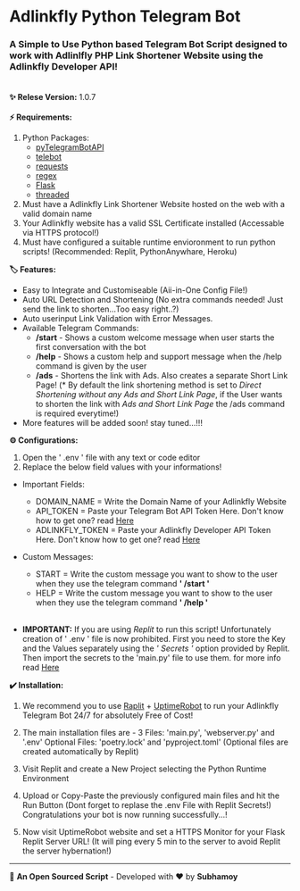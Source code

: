 # Adlinkfly Python Telegram Bot

### A Simple to Use Python based Telegram Bot Script designed to work with Adlinlfly PHP Link Shortener Website using the Adlinkfly Developer API!<br></br>
**✨ Relese Version:** 1.0.7<br></br>
**⚡ Requirements:**

1. Python Packages:
   * [pyTelegramBotAPI](https://pypi.org/project/pyTelegramBotAPI/)
   * [telebot](https://pypi.org/project/telebot/)
   * [requests](https://pypi.org/project/requests/)
   * [regex](https://pypi.org/project/regex/)
   * [Flask](https://pypi.org/project/Flask/)
   * [threaded](https://pypi.org/project/threaded/)
2. Must have a Adlinkfly Link Shortener Website hosted on the web with a valid domain name
3. Your Adlinkfly website has a valid SSL Certificate installed (Accessable via HTTPS protocol!)
4. Must have configured a suitable runtime envioronment to run python scripts!
(Recommended: Replit, PythonAnywhare, Heroku)

**🏷️ Features:**
* Easy to Integrate and Customiseable (Aii-in-One Config File!)
* Auto URL Detection and Shortening (No extra commands needed! Just send the link to shorten...Too easy right..?)
* Auto userinput Link Validation with Error Messages.
* Available Telegram Commands:
  * **/start** - Shows a custom welcome message when user starts the first conversation with the bot
  * **/help** - Shows a custom help and support message when the /help command is given by the user
  * **/ads** - Shortens the link with Ads. Also creates a separate Short Link Page!
  (* By default the link shortening method is set to *Direct Shortening without any Ads and Short Link Page*, if the User wants to shorten the link with *Ads and Short Link Page* the /ads command is required everytime!)
* More features will be added soon! stay tuned...!!!

**⚙️ Configurations:**
1. Open the ' .env ' file with any text or code editor
2. Replace the below field values with your informations!
 * Important Fields:
   * DOMAIN_NAME = Write the Domain Name of your Adlinkfly Website
   * API_TOKEN = Paste your Telegram Bot API Token Here.
   Don't know how to get one? read [Here](https://dash11.comm100.io/kb/100/f9627b0c-6ff8-45c5-bdf5-b627f234d9bf/a/c8c7d736-f458-42ff-a863-f41b24fa5d02/where-do-i-find-telegram-bot-token)
   * ADLINKFLY_TOKEN = Paste your Adlinkfly Developer API Token Here.
   Don't know how to get one? read [Here](https://docs.mightyscripts.com/adlinkfly/#api_tools)
 * Custom Messages:
   * START = Write the custom message you want to show to the user when they use the telegram command **' /start '**
   * HELP = Write the custom message you want to show to the user when they use the telegram command **' /help '**<br></br>

* **IMPORTANT:** If you are using *Replit* to run this script! Unfortunately creation of ' .env ' file is now prohibited. First you need to store the Key and the Values separately using the *' Secrets '* option provided by Replit. Then import the secrets to the 'main.py' file to use them. for more info read [Here](https://docs.replit.com/programming-ide/storing-sensitive-information-environment-variables)

**✔️ Installation:**
1. We recommend you to use [Raplit](https://replit.com) + [UptimeRobot](https://uptimerobot.com) to run your Adlinkfly Telegram Bot 24/7 for absolutely Free of Cost!

2. The main installation files are - 3
Files: 'main.py', 'webserver.py' and '.env'
Optional Files:  'poetry.lock' and 'pyproject.toml'
(Optional files are created automatically by Replit)

3. Visit Replit and create a New Project selecting the Python Runtime Environment

4. Upload or Copy-Paste the previously configured main files and hit the Run Button
(Dont forget to replase the .env File with Replit Secrets!) Congratulations your bot is now running successfully...!

5. Now visit UptimeRobot website and set a HTTPS Monitor for your Flask Replit Server URL!
(It will ping every 5 min to the server to avoid Replit the server hybernation!)

***
🔗 **An Open Sourced Script** - Developed with &hearts; by **Subhamoy**

